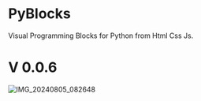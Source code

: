 # PyBlocks
Visual Programming Blocks for Python  from Html Css Js.
# V 0.0.6
![IMG_20240805_082648](https://github.com/user-attachments/assets/aaafc96e-9e74-4055-a77e-f90246393a94)

